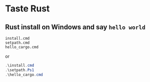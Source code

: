 # Taste Rust

## Rust install on Windows and say `hello world`

```dos
install.cmd
setpath.cmd
hello_cargo.cmd
```

or

```powershell
.\install.cmd
.\setpath.Ps1
.\hello_cargo.cmd
```
